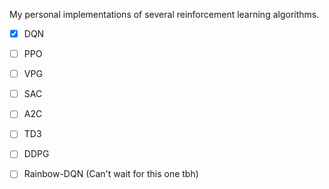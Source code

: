 My personal implementations of several reinforcement learning algorithms.

- [x] DQN
- [ ] PPO
- [ ] VPG
- [ ] SAC
- [ ] A2C
- [ ] TD3
- [ ] DDPG
- [ ] Rainbow-DQN (Can't wait for this one tbh)

